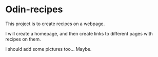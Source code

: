 # Odin-recipes
This project is to create recipes on a webpage.

I will create a homepage, and then create links to different pages with recipes on them.

I should add some pictures too... Maybe.